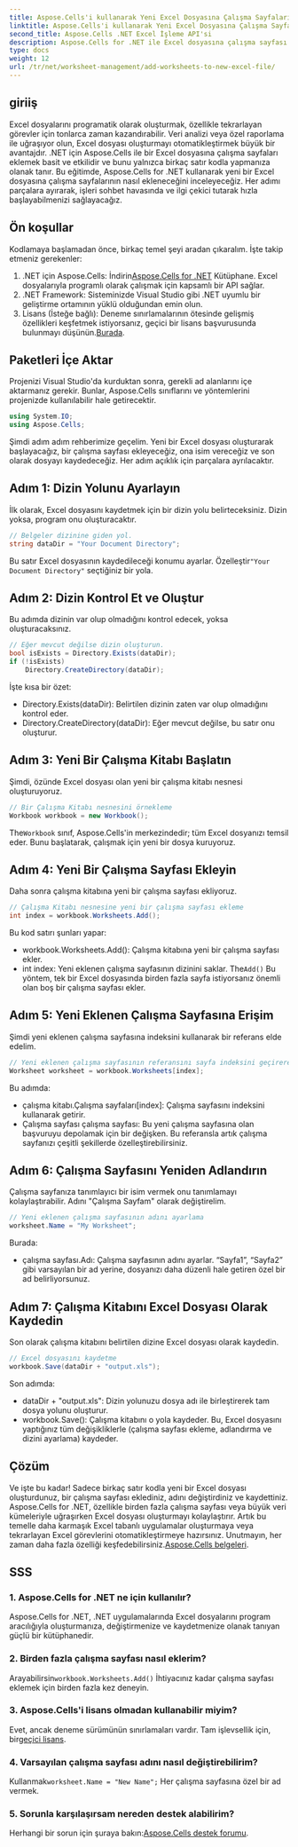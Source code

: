 ```yaml
---
title: Aspose.Cells'i kullanarak Yeni Excel Dosyasına Çalışma Sayfaları Ekleyin
linktitle: Aspose.Cells'i kullanarak Yeni Excel Dosyasına Çalışma Sayfaları Ekleyin
second_title: Aspose.Cells .NET Excel İşleme API'si
description: Aspose.Cells for .NET ile Excel dosyasına çalışma sayfası eklemeyi öğrenin. Başlangıç seviyesindekiler için kurulumdan Excel dosyasını kaydetmeye kadar adım adım kılavuz.
type: docs
weight: 12
url: /tr/net/worksheet-management/add-worksheets-to-new-excel-file/
---
```

## giriiş
Excel dosyalarını programatik olarak oluşturmak, özellikle tekrarlayan görevler için tonlarca zaman kazandırabilir. Veri analizi veya özel raporlama ile uğraşıyor olun, Excel dosyası oluşturmayı otomatikleştirmek büyük bir avantajdır. .NET için Aspose.Cells ile bir Excel dosyasına çalışma sayfaları eklemek basit ve etkilidir ve bunu yalnızca birkaç satır kodla yapmanıza olanak tanır.
Bu eğitimde, Aspose.Cells for .NET kullanarak yeni bir Excel dosyasına çalışma sayfalarının nasıl ekleneceğini inceleyeceğiz. Her adımı parçalara ayırarak, işleri sohbet havasında ve ilgi çekici tutarak hızla başlayabilmenizi sağlayacağız.
## Ön koşullar
Kodlamaya başlamadan önce, birkaç temel şeyi aradan çıkaralım. İşte takip etmeniz gerekenler:
1.  .NET için Aspose.Cells: İndirin[Aspose.Cells for .NET](https://releases.aspose.com/cells/net/) Kütüphane. Excel dosyalarıyla programlı olarak çalışmak için kapsamlı bir API sağlar.
2. .NET Framework: Sisteminizde Visual Studio gibi .NET uyumlu bir geliştirme ortamının yüklü olduğundan emin olun.
3.  Lisans (İsteğe bağlı): Deneme sınırlamalarının ötesinde gelişmiş özellikleri keşfetmek istiyorsanız, geçici bir lisans başvurusunda bulunmayı düşünün.[Burada](https://purchase.aspose.com/temporary-license/).
## Paketleri İçe Aktar
Projenizi Visual Studio'da kurduktan sonra, gerekli ad alanlarını içe aktarmanız gerekir. Bunlar, Aspose.Cells sınıflarını ve yöntemlerini projenizde kullanılabilir hale getirecektir.
```csharp
using System.IO;
using Aspose.Cells;
```
Şimdi adım adım rehberimize geçelim.
Yeni bir Excel dosyası oluşturarak başlayacağız, bir çalışma sayfası ekleyeceğiz, ona isim vereceğiz ve son olarak dosyayı kaydedeceğiz. Her adım açıklık için parçalara ayrılacaktır.
## Adım 1: Dizin Yolunu Ayarlayın
İlk olarak, Excel dosyasını kaydetmek için bir dizin yolu belirteceksiniz. Dizin yoksa, program onu oluşturacaktır.
```csharp
// Belgeler dizinine giden yol.
string dataDir = "Your Document Directory";
```
 Bu satır Excel dosyasının kaydedileceği konumu ayarlar. Özelleştir`"Your Document Directory"` seçtiğiniz bir yola.
## Adım 2: Dizin Kontrol Et ve Oluştur
Bu adımda dizinin var olup olmadığını kontrol edecek, yoksa oluşturacaksınız.
```csharp
// Eğer mevcut değilse dizin oluşturun.
bool isExists = Directory.Exists(dataDir);
if (!isExists)
    Directory.CreateDirectory(dataDir);
```
İşte kısa bir özet:
- Directory.Exists(dataDir): Belirtilen dizinin zaten var olup olmadığını kontrol eder.
- Directory.CreateDirectory(dataDir): Eğer mevcut değilse, bu satır onu oluşturur.
## Adım 3: Yeni Bir Çalışma Kitabı Başlatın
Şimdi, özünde Excel dosyası olan yeni bir çalışma kitabı nesnesi oluşturuyoruz. 
```csharp
// Bir Çalışma Kitabı nesnesini örnekleme
Workbook workbook = new Workbook();
```
 The`Workbook` sınıf, Aspose.Cells'in merkezindedir; tüm Excel dosyanızı temsil eder. Bunu başlatarak, çalışmak için yeni bir dosya kuruyoruz.
## Adım 4: Yeni Bir Çalışma Sayfası Ekleyin
Daha sonra çalışma kitabına yeni bir çalışma sayfası ekliyoruz. 
```csharp
// Çalışma Kitabı nesnesine yeni bir çalışma sayfası ekleme
int index = workbook.Worksheets.Add();
```
Bu kod satırı şunları yapar:
- workbook.Worksheets.Add(): Çalışma kitabına yeni bir çalışma sayfası ekler.
- int index: Yeni eklenen çalışma sayfasının dizinini saklar.
 The`Add()` Bu yöntem, tek bir Excel dosyasında birden fazla sayfa istiyorsanız önemli olan boş bir çalışma sayfası ekler.
## Adım 5: Yeni Eklenen Çalışma Sayfasına Erişim
Şimdi yeni eklenen çalışma sayfasına indeksini kullanarak bir referans elde edelim.
```csharp
// Yeni eklenen çalışma sayfasının referansını sayfa indeksini geçirerek elde etme
Worksheet worksheet = workbook.Worksheets[index];
```
Bu adımda:
- çalışma kitabı.Çalışma sayfaları[index]: Çalışma sayfasını indeksini kullanarak getirir.
- Çalışma sayfası çalışma sayfası: Bu yeni çalışma sayfasına olan başvuruyu depolamak için bir değişken.
Bu referansla artık çalışma sayfanızı çeşitli şekillerde özelleştirebilirsiniz.
## Adım 6: Çalışma Sayfasını Yeniden Adlandırın
Çalışma sayfanıza tanımlayıcı bir isim vermek onu tanımlamayı kolaylaştırabilir. Adını "Çalışma Sayfam" olarak değiştirelim.
```csharp
// Yeni eklenen çalışma sayfasının adını ayarlama
worksheet.Name = "My Worksheet";
```
Burada:
- çalışma sayfası.Adı: Çalışma sayfasının adını ayarlar. 
“Sayfa1”, “Sayfa2” gibi varsayılan bir ad yerine, dosyanızı daha düzenli hale getiren özel bir ad belirliyorsunuz.
## Adım 7: Çalışma Kitabını Excel Dosyası Olarak Kaydedin
Son olarak çalışma kitabını belirtilen dizine Excel dosyası olarak kaydedin.
```csharp
// Excel dosyasını kaydetme
workbook.Save(dataDir + "output.xls");
```
Son adımda:
- dataDir + "output.xls": Dizin yolunuzu dosya adı ile birleştirerek tam dosya yolunu oluşturur.
- workbook.Save(): Çalışma kitabını o yola kaydeder.
Bu, Excel dosyasını yaptığınız tüm değişikliklerle (çalışma sayfası ekleme, adlandırma ve dizini ayarlama) kaydeder.
## Çözüm
Ve işte bu kadar! Sadece birkaç satır kodla yeni bir Excel dosyası oluşturdunuz, bir çalışma sayfası eklediniz, adını değiştirdiniz ve kaydettiniz. Aspose.Cells for .NET, özellikle birden fazla çalışma sayfası veya büyük veri kümeleriyle uğraşırken Excel dosyası oluşturmayı kolaylaştırır. Artık bu temelle daha karmaşık Excel tabanlı uygulamalar oluşturmaya veya tekrarlayan Excel görevlerini otomatikleştirmeye hazırsınız.
 Unutmayın, her zaman daha fazla özelliği keşfedebilirsiniz.[Aspose.Cells belgeleri](https://reference.aspose.com/cells/net/).
## SSS
### 1. Aspose.Cells for .NET ne için kullanılır?
Aspose.Cells for .NET, .NET uygulamalarında Excel dosyalarını program aracılığıyla oluşturmanıza, değiştirmenize ve kaydetmenize olanak tanıyan güçlü bir kütüphanedir.
### 2. Birden fazla çalışma sayfası nasıl eklerim?
 Arayabilirsin`workbook.Worksheets.Add()` İhtiyacınız kadar çalışma sayfası eklemek için birden fazla kez deneyin.
### 3. Aspose.Cells'i lisans olmadan kullanabilir miyim?
 Evet, ancak deneme sürümünün sınırlamaları vardır. Tam işlevsellik için, bir[geçici lisans](https://purchase.aspose.com/temporary-license/).
### 4. Varsayılan çalışma sayfası adını nasıl değiştirebilirim?
 Kullanmak`worksheet.Name = "New Name";` Her çalışma sayfasına özel bir ad vermek.
### 5. Sorunla karşılaşırsam nereden destek alabilirim?
 Herhangi bir sorun için şuraya bakın:[Aspose.Cells destek forumu](https://forum.aspose.com/c/cells/9).